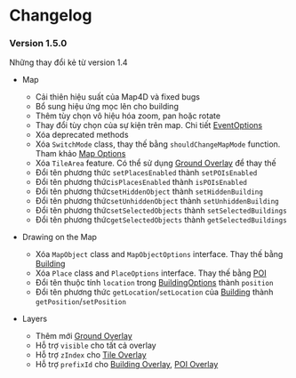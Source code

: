 # Changelog

### Version 1.5.0

Những thay đổi kẻ từ version 1.4
- Map
  - Cải thiên hiệu suất của Map4D và fixed bugs
  - Bổ sung hiệu ứng mọc lên cho building
  - Thêm tùy chọn vô hiệu hóa zoom, pan hoặc rotate
  - Thay đổi tùy chọn của sự kiện trên map. Chi tiết [EventOptions](/reference/map?id=eventoptions)
  - Xóa deprecated methods
  - Xóa `SwitchMode` class, thay thế bằng `shouldChangeMapMode` function. Tham khảo [Map Options](/guides/map-options)
  - Xóa `TileArea` feature. Có thể sử dụng [Ground Overlay](/guides/ground-overlay) để thay thế
  - Đổi tên phương thức `setPlacesEnabled` thành `setPOIsEnabled`
  - Đổi tên phương thức`isPlacesEnabled` thành `isPOIsEnabled`
  - Đổi tên phương thức`setHiddenObject` thành `setHiddenBuilding`
  - Đổi tên phương thức`setUnhiddenObject` thành `setUnhiddenBuilding`
  - Đổi tên phương thức`setSelectedObjects` thành `setSelectedBuildings`
  - Đổi tên phương thức`getSelectedObjects` thành `getSelectedBuildings`

- Drawing on the Map
  - Xóa `MapObject` class and `MapObjectOptions` interface. Thay thế bằng [Building](/guides/building)
  - Xóa `Place` class and `PlaceOptions` interface. Thay thế bằng [POI](/guides/poi)
  - Đổi tên thuộc tính `location` trong [BuildingOptions](/reference/building?id=building-options) thành `position`
  - Đổi tên phương thức `getLocation`/`setLocation` của [Building](/reference/building) thành `getPosition`/`setPosition`

- Layers
  - Thêm mới [Ground Overlay](/guides/ground-overlay)
  - Hỗ trợ `visible` cho tất cả overlay
  - Hỗ trợ `zIndex` cho [Tile Overlay](/guides/tile-overlay)
  - Hỗ trợ `prefixId` cho [Building Overlay](/guides/building-overlay), [POI Overlay](/guides/poi-overlay)
